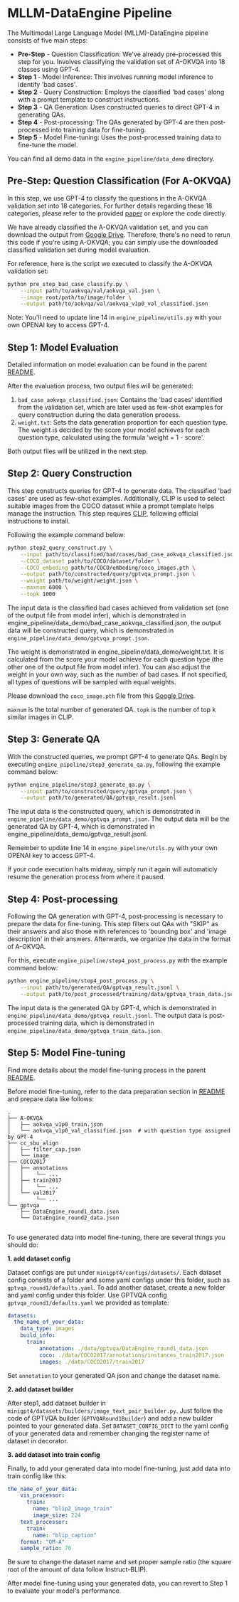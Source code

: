 # MLLM-DataEngine Pipeline

The Multimodal Large Language Model (MLLM)-DataEngine pipeline consists of five main steps:

- **Pre-Step** - Question Classification: We've already pre-processed this step for you. Involves classifying the validation set of A-OKVQA into 18 classes using GPT-4.
- **Step 1** - Model Inference: This involves running model inference to identify 'bad cases'.
- **Step 2** - Query Construction: Employs the classified 'bad cases' along with a prompt template to construct instructions.
- **Step 3** - QA Generation: Uses constructed queries to direct GPT-4 in generating QAs.
- **Step 4** - Post-processing: The QAs generated by GPT-4 are then post-processed into training data for fine-tuning.
- **Step 5** - Model Fine-tuning: Uses the post-processed training data to fine-tune the model.

You can find all demo data in the `engine_pipeline/data_demo` directory.

## Pre-Step: Question Classification (For A-OKVQA)

In this step, we use GPT-4 to classify the questions in the A-OKVQA validation set into 18 categories. For further details regarding these 18 categories, please refer to the provided [paper](https://arxiv.org/pdf/2308.13566.pdf) or explore the code directly.

We have already classified the A-OKVQA validation set, and you can download the output from [Google Drive]([https://drive.google.com/file/d/1RCQbCTIcdwqTJSmrZYlocXP87aDH3hgn/view?usp=drive_link](https://drive.google.com/file/d/1RE8nyVzXhIG7GMrYyKiQv10vY-gud2TK/view?usp=drive_link)). Therefore, there's no need to rerun this code if you're using A-OKVQA; you can simply use the downloaded classified validation set during model evaluation.

For reference, here is the script we executed to classify the A-OKVQA validation set:

```bash
python pre_step_bad_case_classify.py \
    --input path/to/aokvqa/val/aokvqa_val.json \
    --image root/path/to/image/folder \
    --output path/to/aokvqa/val/aokvqa_v1p0_val_classified.json
```

Note: You'll need to update line 14 in `engine_pipeline/utils.py` with your own OPENAI key to access GPT-4.

## Step 1: Model Evaluation

Detailed information on model evaluation can be found in the parent [README](../README.md).

After the evaluation process, two output files will be generated:

1. `bad_case_aokvqa_classified.json`: Contains the 'bad cases' identified from the validation set, which are later used as few-shot examples for query construction during the data generation process.
2. `weight.txt`: Sets the data generation proportion for each question type. The weight is decided by the score your model achieves for each question type, calculated using the formula 'weight = 1 - score'.

Both output files will be utilized in the next step.

## Step 2: Query Construction

This step constructs queries for GPT-4 to generate data. The classified 'bad cases' are used as few-shot examples. Additionally, CLIP is used to select suitable images from the COCO dataset while a prompt template helps manage the instruction. This step requires [CLIP](https://github.com/openai/CLIP), following official instructions to install.

Following the example command below:

```bash
python step2_query_construct.py \
    --input path/to/classified/bad/cases/bad_case_aokvqa_classified.json \
    --COCO_dataset path/to/COCO/dataset/folder \
    --COCO_embeding path/to/COCO/embeding/coco_images.pth \
    --output path/to/constructed/query/gptvqa_prompt.json \
    --weight path/to/weight/weight.json \
    --maxnum 6000 \
    --topk 1000
```

The input data is the classified bad cases achieved from validation set (one of the output file from model infer), which is demonstrated in engine_pipeline/data_demo/bad_case_aokvqa_classified.json, the output data will be constructed query, which is demonstrated in `engine_pipeline/data_demo/gptvqa_prompt.json`.

The weight is demonstrated in engine_pipeline/data_demo/weight.txt. It is calculated from the score your model achieve for each question type (the other one of the output file from model infer). You can also adjust the weight in your own way, such as the number of bad cases. If not specified, all types of questions will be sampled with equal weights.

Please download the `coco_image.pth` file from this [Google Drive](https://drive.google.com/file/d/150lBSs-cJiL1sznd5Ha9JO10sOrmZErp/view?usp=drive_link).

`maxnum` is the total number of generated QA. `topk` is the number of top k similar images in CLIP.

## Step 3: Generate QA

With the constructed queries, we prompt GPT-4 to generate QAs. Begin by executing `engine_pipeline/step3_generate_qa.py`, following the example command below:

```bash
python engine_pipeline/step3_generate_qa.py \
    --input path/to/constructed/query/gptvqa_prompt.json \
    --output path/to/generated/QA/gptvqa_result.jsonl
```

The input data is the constructed query, which is demonstrated in `engine_pipeline/data_demo/gptvqa_prompt.json`. The output data will be the generated QA by GPT-4, which is demonstrated in engine_pipeline/data_demo/gptvqa_result.jsonl. 

Remember to update line 14 in `engine_pipeline/utils.py` with your own OPENAI key to access GPT-4.

If your code execution halts midway, simply run it again will automaticly resume the generation process from where it paused.

## Step 4: Post-processing

Following the QA generation with GPT-4, post-processing is necessary to prepare the data for fine-tuning. This step filters out QAs with "SKIP" as their answers and also those with references to 'bounding box' and 'image description' in their answers. Afterwards, we organize the data in the format of A-OKVQA.

For this, execute `engine_pipeline/step4_post_process.py` with the example command below:

```bash
python engine_pipeline/step4_post_process.py \
    --input path/to/generated/QA/gptvqa_result.jsonl \
    --output path/to/post_processed/training/data/gptvqa_train_data.json
```

The input data is the generated QA by GPT-4, which is demonstrated in `engine_pipeline/data_demo/gptvqa_result.jsonl`. The output data is post-processed training data, which is demonstrated in `engine_pipeline/data_demo/gptvqa_train_data.json`.

## Step 5: Model Fine-tuning

Find more details about the model fine-tuning process in the parent [README](../README.md).

Before model fine-tuning, refer to the data preparation section in [README](../README.md) and prepare data like follows:

```
.
├── A-OKVQA
│   ├── aokvqa_v1p0_train.json
│   └── aokvqa_v1p0_val_classified.json  # with question type assigned by GPT-4
├── cc_sbu_align
│   ├── filter_cap.json
│   └── image
├── COCO2017
│   ├── annotations
│   │    └── ...
│   ├── train2017
│   │    └── ...
│   └── val2017
│        └── ...
└── gptvqa
    ├── DataEngine_round1_data.json
    └── DataEngine_round2_data.json
    
```

To use generated data into model fine-tuning, there are several things you should do:

**1. add dataset config**

Dataset configs are put under ```minigpt4/configs/datasets/```. Each dataset config consists of a folder and some yaml configs under this folder, such as ```gptvqa_round1/defaults.yaml```. To add another dataset, create a new folder and yaml config under this folder. Use GPTVQA config ```gptvqa_round1/defaults.yaml``` we provided as template:

```yaml
datasets:
  the_name_of_your_data:
    data_type: images
    build_info:
      train:
          annotation: ./data/gptvqa/DataEngine_round1_data.json
          coco: ./data/COCO2017/annotations/instances_train2017.json
          images: ./data/COCO2017/train2017
```

Set ```annotation``` to your generated QA json and change the dataset name.

**2. add dataset builder**

After step1, add dataset builder in ```minigpt4/datasets/builders/image_text_pair_builder.py```. Just follow the code of GPTVQA builder (```GPTVQARound1Builder```) and add a new builder pointed to your generated data. Set ```DATASET_CONFIG_DICT``` to the yaml config of your generated data and remember changing the register name of dataset in decorator.

**3. add dataset into train config**

Finally, to add your generated data into model fine-tuning, just add data into train config like this:

```yaml
the_name_of_your_data:
    vis_processor:
      train:
        name: "blip2_image_train"
        image_size: 224
    text_processor:
      train:
        name: "blip_caption"
    format: "QM-A"
    sample_ratio: 70
```

Be sure to change the dataset name and set proper sample ratio (the square root of the amount of data follow Instruct-BLIP).

After model fine-tuning using your generated data, you can revert to Step 1 to evaluate your model's performance.
